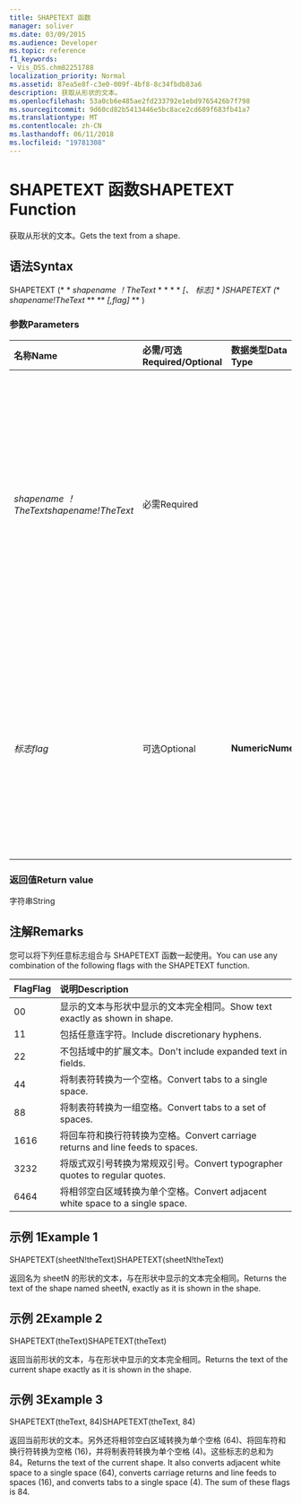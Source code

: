 ```yaml
---
title: SHAPETEXT 函数
manager: soliver
ms.date: 03/09/2015
ms.audience: Developer
ms.topic: reference
f1_keywords:
- Vis_DSS.chm82251788
localization_priority: Normal
ms.assetid: 87ea5e8f-c3e0-009f-4bf8-8c34fbdb83a6
description: 获取从形状的文本。
ms.openlocfilehash: 53a0cb6e485ae2fd233792e1ebd9765426b7f798
ms.sourcegitcommit: 9d60cd82b5413446e5bc8ace2cd689f683fb41a7
ms.translationtype: MT
ms.contentlocale: zh-CN
ms.lasthandoff: 06/11/2018
ms.locfileid: "19781308"
---
```

# <a name="shapetext-function"></a><span data-ttu-id="b8b4c-103">SHAPETEXT 函数</span><span class="sxs-lookup"><span data-stu-id="b8b4c-103">SHAPETEXT Function</span></span>

<span data-ttu-id="b8b4c-104">获取从形状的文本。</span><span class="sxs-lookup"><span data-stu-id="b8b4c-104">Gets the text from a shape.</span></span> 
  
## <a name="syntax"></a><span data-ttu-id="b8b4c-105">语法</span><span class="sxs-lookup"><span data-stu-id="b8b4c-105">Syntax</span></span>

<span data-ttu-id="b8b4c-106">SHAPETEXT (* * *shapename ！TheText* * * * * *[、 标志]* * *)</span><span class="sxs-lookup"><span data-stu-id="b8b4c-106">SHAPETEXT (** *shapename!TheText* ** ** *[,flag]* ** )</span></span> 
  
### <a name="parameters"></a><span data-ttu-id="b8b4c-107">参数</span><span class="sxs-lookup"><span data-stu-id="b8b4c-107">Parameters</span></span>

|<span data-ttu-id="b8b4c-108">**名称**</span><span class="sxs-lookup"><span data-stu-id="b8b4c-108">**Name**</span></span>|<span data-ttu-id="b8b4c-109">**必需/可选**</span><span class="sxs-lookup"><span data-stu-id="b8b4c-109">**Required/Optional**</span></span>|<span data-ttu-id="b8b4c-110">**数据类型**</span><span class="sxs-lookup"><span data-stu-id="b8b4c-110">**Data Type**</span></span>|<span data-ttu-id="b8b4c-111">**说明**</span><span class="sxs-lookup"><span data-stu-id="b8b4c-111">**Description**</span></span>|
|:-----|:-----|:-----|:-----|
| <span data-ttu-id="b8b4c-112">_shapename ！TheText_</span><span class="sxs-lookup"><span data-stu-id="b8b4c-112">_shapename!TheText_</span></span> <br/> |<span data-ttu-id="b8b4c-113">必需</span><span class="sxs-lookup"><span data-stu-id="b8b4c-113">Required</span></span>  <br/> ||<span data-ttu-id="b8b4c-114">单元格的引用的目标形状中名为 TheText。</span><span class="sxs-lookup"><span data-stu-id="b8b4c-114">A reference to the cell named TheText in the target shape.</span></span>  <span data-ttu-id="b8b4c-115">_Shapename ！_</span><span class="sxs-lookup"><span data-stu-id="b8b4c-115">_Shapename!_</span></span> <span data-ttu-id="b8b4c-116">是要从中检索文本的名称。</span><span class="sxs-lookup"><span data-stu-id="b8b4c-116">is the name of the shape from which you want to retrieve the text.</span></span>  <br/> |
| <span data-ttu-id="b8b4c-117">_标志_</span><span class="sxs-lookup"><span data-stu-id="b8b4c-117">_flag_</span></span> <br/> |<span data-ttu-id="b8b4c-118">可选</span><span class="sxs-lookup"><span data-stu-id="b8b4c-118">Optional</span></span>  <br/> |<span data-ttu-id="b8b4c-119">**Numeric**</span><span class="sxs-lookup"><span data-stu-id="b8b4c-119">**Numeric**</span></span> <br/> |<span data-ttu-id="b8b4c-p102">指定文本格式的位。默认标志 (0) 显示的文本与形状中显示的文本完全相同。</span><span class="sxs-lookup"><span data-stu-id="b8b4c-p102">A bit that specifies the format of the text. The default flag (0) shows the text exactly as it is shown in the shape.</span></span>  <br/> |
   
### <a name="return-value"></a><span data-ttu-id="b8b4c-122">返回值</span><span class="sxs-lookup"><span data-stu-id="b8b4c-122">Return value</span></span>

<span data-ttu-id="b8b4c-123">字符串</span><span class="sxs-lookup"><span data-stu-id="b8b4c-123">String</span></span>
  
## <a name="remarks"></a><span data-ttu-id="b8b4c-124">注解</span><span class="sxs-lookup"><span data-stu-id="b8b4c-124">Remarks</span></span>

<span data-ttu-id="b8b4c-125">您可以将下列任意标志组合与 SHAPETEXT 函数一起使用。</span><span class="sxs-lookup"><span data-stu-id="b8b4c-125">You can use any combination of the following flags with the SHAPETEXT function.</span></span>
  
|<span data-ttu-id="b8b4c-126">**Flag**</span><span class="sxs-lookup"><span data-stu-id="b8b4c-126">**Flag**</span></span>|<span data-ttu-id="b8b4c-127">**说明**</span><span class="sxs-lookup"><span data-stu-id="b8b4c-127">**Description**</span></span>|
|:-----|:-----|
|<span data-ttu-id="b8b4c-128">0</span><span class="sxs-lookup"><span data-stu-id="b8b4c-128">0</span></span>  <br/> |<span data-ttu-id="b8b4c-129">显示的文本与形状中显示的文本完全相同。</span><span class="sxs-lookup"><span data-stu-id="b8b4c-129">Show text exactly as shown in shape.</span></span>  <br/> |
|<span data-ttu-id="b8b4c-130">1</span><span class="sxs-lookup"><span data-stu-id="b8b4c-130">1</span></span>  <br/> |<span data-ttu-id="b8b4c-131">包括任意连字符。</span><span class="sxs-lookup"><span data-stu-id="b8b4c-131">Include discretionary hyphens.</span></span>  <br/> |
|<span data-ttu-id="b8b4c-132">2</span><span class="sxs-lookup"><span data-stu-id="b8b4c-132">2</span></span>  <br/> |<span data-ttu-id="b8b4c-133">不包括域中的扩展文本。</span><span class="sxs-lookup"><span data-stu-id="b8b4c-133">Don't include expanded text in fields.</span></span>  <br/> |
|<span data-ttu-id="b8b4c-134">4</span><span class="sxs-lookup"><span data-stu-id="b8b4c-134">4</span></span>  <br/> |<span data-ttu-id="b8b4c-135">将制表符转换为一个空格。</span><span class="sxs-lookup"><span data-stu-id="b8b4c-135">Convert tabs to a single space.</span></span>  <br/> |
|<span data-ttu-id="b8b4c-136">8</span><span class="sxs-lookup"><span data-stu-id="b8b4c-136">8</span></span>  <br/> |<span data-ttu-id="b8b4c-137">将制表符转换为一组空格。</span><span class="sxs-lookup"><span data-stu-id="b8b4c-137">Convert tabs to a set of spaces.</span></span>  <br/> |
|<span data-ttu-id="b8b4c-138">16</span><span class="sxs-lookup"><span data-stu-id="b8b4c-138">16</span></span>  <br/> |<span data-ttu-id="b8b4c-139">将回车符和换行符转换为空格。</span><span class="sxs-lookup"><span data-stu-id="b8b4c-139">Convert carriage returns and line feeds to spaces.</span></span>  <br/> |
|<span data-ttu-id="b8b4c-140">32</span><span class="sxs-lookup"><span data-stu-id="b8b4c-140">32</span></span>  <br/> |<span data-ttu-id="b8b4c-141">将版式双引号转换为常规双引号。</span><span class="sxs-lookup"><span data-stu-id="b8b4c-141">Convert typographer quotes to regular quotes.</span></span>  <br/> |
|<span data-ttu-id="b8b4c-142">64</span><span class="sxs-lookup"><span data-stu-id="b8b4c-142">64</span></span>  <br/> |<span data-ttu-id="b8b4c-143">将相邻空白区域转换为单个空格。</span><span class="sxs-lookup"><span data-stu-id="b8b4c-143">Convert adjacent white space to a single space.</span></span>  <br/> |
   
## <a name="example-1"></a><span data-ttu-id="b8b4c-144">示例 1</span><span class="sxs-lookup"><span data-stu-id="b8b4c-144">Example 1</span></span>

<span data-ttu-id="b8b4c-145">SHAPETEXT(sheetN!theText)</span><span class="sxs-lookup"><span data-stu-id="b8b4c-145">SHAPETEXT(sheetN!theText)</span></span>
  
<span data-ttu-id="b8b4c-146">返回名为 sheetN 的形状的文本，与在形状中显示的文本完全相同。</span><span class="sxs-lookup"><span data-stu-id="b8b4c-146">Returns the text of the shape named sheetN, exactly as it is shown in the shape.</span></span>
  
## <a name="example-2"></a><span data-ttu-id="b8b4c-147">示例 2</span><span class="sxs-lookup"><span data-stu-id="b8b4c-147">Example 2</span></span>

<span data-ttu-id="b8b4c-148">SHAPETEXT(theText)</span><span class="sxs-lookup"><span data-stu-id="b8b4c-148">SHAPETEXT(theText)</span></span>
  
<span data-ttu-id="b8b4c-149">返回当前形状的文本，与在形状中显示的文本完全相同。</span><span class="sxs-lookup"><span data-stu-id="b8b4c-149">Returns the text of the current shape exactly as it is shown in the shape.</span></span>
  
## <a name="example-3"></a><span data-ttu-id="b8b4c-150">示例 3</span><span class="sxs-lookup"><span data-stu-id="b8b4c-150">Example 3</span></span>

<span data-ttu-id="b8b4c-151">SHAPETEXT(theText, 84)</span><span class="sxs-lookup"><span data-stu-id="b8b4c-151">SHAPETEXT(theText, 84)</span></span>
  
<span data-ttu-id="b8b4c-p103">返回当前形状的文本。另外还将相邻空白区域转换为单个空格 (64)、将回车符和换行符转换为空格 (16)，并将制表符转换为单个空格 (4)。这些标志的总和为 84。</span><span class="sxs-lookup"><span data-stu-id="b8b4c-p103">Returns the text of the current shape. It also converts adjacent white space to a single space (64), converts carriage returns and line feeds to spaces (16), and converts tabs to a single space (4). The sum of these flags is 84.</span></span>
  

